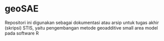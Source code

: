 # geoSAE
Repositori ini digunakan sebagai dokumentasi atau arsip untuk tugas akhir (skripsi) STIS, yaitu pengembangan metode geoadditive small area model pada software R
